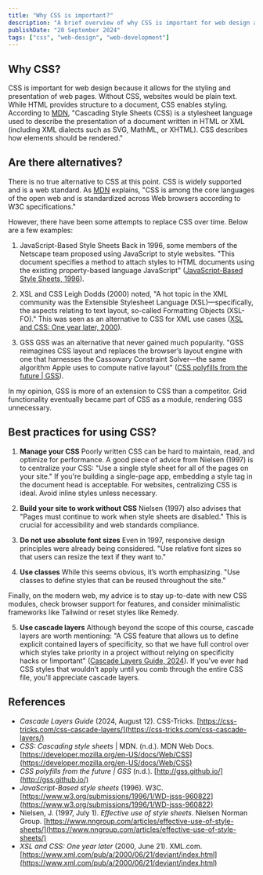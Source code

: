 ```yaml
---
title: "Why CSS is important?"
description: "A brief overview of why CSS is important for web design and development."
publishDate: "20 September 2024"
tags: ["css", "web-design", "web-development"]
---
```


## Why CSS?

CSS is important for web design because it allows for the styling and presentation of web pages. Without CSS, websites would be plain text. While HTML provides structure to a document, CSS enables styling.
According to [MDN](https://developer.mozilla.org/en-US/docs/Web/CSS), "Cascading Style Sheets (CSS) is a stylesheet language used to describe the presentation of a document written in HTML or XML (including XML dialects such as SVG, MathML, or XHTML). CSS describes how elements should be rendered."

## Are there alternatives?

There is no true alternative to CSS at this point. CSS is widely supported and is a web standard.
As [MDN](https://developer.mozilla.org/en-US/docs/Web/CSS) explains, "CSS is among the core languages of the open web and is standardized across Web browsers according to W3C specifications."

However, there have been some attempts to replace CSS over time. Below are a few examples:

1. JavaScript-Based Style Sheets
Back in 1996, some members of the Netscape team proposed using JavaScript to style websites.
"This document specifies a method to attach styles to HTML documents using the existing property-based language JavaScript" ([JavaScript-Based Style Sheets, 1996](https://www.w3.org/submissions/1996/1/WD-jsss-960822)).

2. XSL and CSS
Leigh Dodds (2000) noted, "A hot topic in the XML community was the Extensible Stylesheet Language (XSL)—specifically, the aspects relating to text layout, so-called Formatting Objects (XSL-FO)."
This was seen as an alternative to CSS for XML use cases ([XSL and CSS: One year later, 2000](https://www.xml.com/pub/a/2000/06/21/deviant/index.html)).

3. GSS
GSS was an alternative that never gained much popularity.
"GSS reimagines CSS layout and replaces the browser’s layout engine with one that harnesses the Cassowary Constraint Solver—the same algorithm Apple uses to compute native layout" ([CSS polyfills from the future | GSS](http://gss.github.io/)).

In my opinion, GSS is more of an extension to CSS than a competitor. Grid functionality eventually became part of CSS as a module, rendering GSS unnecessary.

## Best practices for using CSS?

1. **Manage your CSS**
   Poorly written CSS can be hard to maintain, read, and optimize for performance. A good piece of advice from Nielsen (1997) is to centralize your CSS:
   "Use a single style sheet for all of the pages on your site."
   If you're building a single-page app, embedding a style tag in the document head is acceptable. For websites, centralizing CSS is ideal. Avoid inline styles unless necessary.

2. **Build your site to work without CSS**
   Nielsen (1997) also advises that "Pages must continue to work when style sheets are disabled."
   This is crucial for accessibility and web standards compliance.

3. **Do not use absolute font sizes**
   Even in 1997, responsive design principles were already being considered.
   "Use relative font sizes so that users can resize the text if they want to."

4. **Use classes**
   While this seems obvious, it’s worth emphasizing.
   "Use classes to define styles that can be reused throughout the site."

Finally, on the modern web, my advice is to stay up-to-date with new CSS modules, check browser support for features, and consider minimalistic frameworks like Tailwind or reset styles like Remedy.

5. **Use cascade layers**
   Although beyond the scope of this course, cascade layers are worth mentioning:
   "A CSS feature that allows us to define explicit contained layers of specificity, so that we have full control over which styles take priority in a project without relying on specificity hacks or !important" ([Cascade Layers Guide, 2024](https://css-tricks.com/css-cascade-layers/)).
   If you've ever had CSS styles that wouldn’t apply until you comb through the entire CSS file, you'll appreciate cascade layers.

## References
- *Cascade Layers Guide* (2024, August 12). CSS-Tricks. [https://css-tricks.com/css-cascade-layers/](https://css-tricks.com/css-cascade-layers/)
- *CSS: Cascading style sheets* | MDN. (n.d.). MDN Web Docs. [https://developer.mozilla.org/en-US/docs/Web/CSS](https://developer.mozilla.org/en-US/docs/Web/CSS)
- *CSS polyfills from the future | GSS* (n.d.). [http://gss.github.io/](http://gss.github.io/)
- *JavaScript-Based style sheets* (1996). W3C. [https://www.w3.org/submissions/1996/1/WD-jsss-960822](https://www.w3.org/submissions/1996/1/WD-jsss-960822)
- Nielsen, J. (1997, July 1). *Effective use of style sheets*. Nielsen Norman Group. [https://www.nngroup.com/articles/effective-use-of-style-sheets/](https://www.nngroup.com/articles/effective-use-of-style-sheets/)
- *XSL and CSS: One year later* (2000, June 21). XML.com. [https://www.xml.com/pub/a/2000/06/21/deviant/index.html](https://www.xml.com/pub/a/2000/06/21/deviant/index.html)

